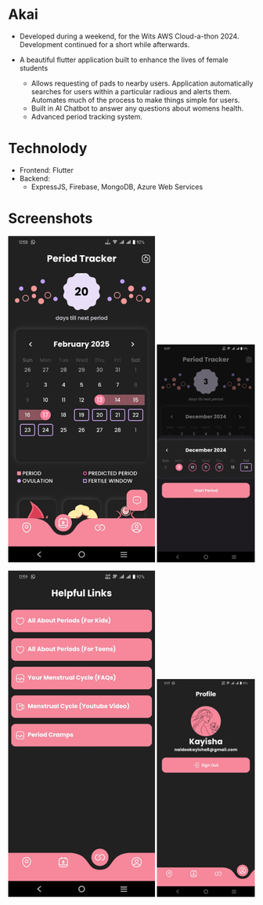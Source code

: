 # Akai

- Developed during a weekend, for the Wits AWS Cloud-a-thon 2024. Development continued for a short while afterwards.

- A beautiful flutter application built to enhance the lives of female students
    - Allows requesting of pads to nearby users. Application automatically searches for users within a particular radious and alerts them. Automates much of the process to make things simple for users.
    - Built in AI Chatbot to answer any questions about womens health.
    - Advanced period tracking system.

# Technolody
- Frontend: Flutter
- Backend:
    - ExpressJS, Firebase, MongoDB, Azure Web Services



# Screenshots

<p align="center">
  <img src="assets/screenshots/calender_screenshot.jpg" alt="Calender" width="300"/>
  <img src="assets/screenshots/calender_popup_screenshot.jpg" alt="PopUp" width="200"/>
</p>

<p align="center">
  <img src="assets/screenshots/helpful_links_screenshot.jpg" alt="Helpful Links" width="300"/>
  <img src="assets/screenshots/profile_screenshot.jpg" alt="Profile" width="200"/>
</p>

<!-- ![Calender](assets/screenshots/calender_screenshot.jpg)

![Calender](assets/screenshots/calender_popup_screenshot.jpg)

![Calender](assets/screenshots/helpful_links_screenshot.jpg)

![Calender](assets/screenshots/profile_screenshot.jpg) -->


